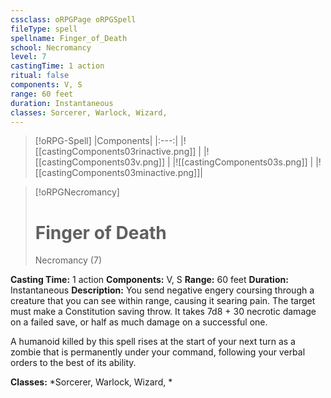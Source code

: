 ```yaml
---
cssclass: oRPGPage oRPGSpell
fileType: spell
spellname: Finger_of_Death
school: Necromancy
level: 7
castingTime: 1 action
ritual: false
components: V, S
range: 60 feet
duration: Instantaneous
classes: Sorcerer, Warlock, Wizard,
---
```

> [!oRPG-Spell]
> |Components|
> |:---:|
> |![[castingComponents03rinactive.png]] |
> |![[castingComponents03v.png]] |
> |![[castingComponents03s.png]] |
> |![[castingComponents03minactive.png]]|

> [!oRPGNecromancy]
>#  Finger of Death
> Necromancy  (7)

**Casting Time:** 1 action
**Components:** V, S
**Range:** 60 feet
**Duration:**  Instantaneous
**Description:**
You send negative engery coursing through a creature that you can see within range, causing it searing pain. The target must make a Constitution saving throw. It takes 7d8 + 30 necrotic damage on a failed save, or half as much damage on a successful one.



 A humanoid killed by this spell rises at the start of your next turn as a zombie that is permanently under your command, following your verbal orders to the best of its ability.



**Classes:**  *Sorcerer, Warlock, Wizard, *


